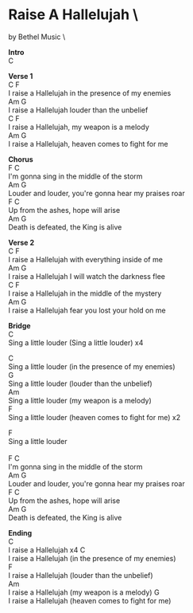 # Raise A Hallelujah \

by Bethel Music \

**Intro** \
C

**Verse 1** \
   C                        F \
I raise a Hallelujah in the presence of my enemies \
   Am                 G \
I raise a Hallelujah louder than the unbelief \
   C                     F \
I raise a Hallelujah, my weapon is a melody \
   Am                 G \
I raise a Hallelujah, heaven comes to fight for me

**Chorus** \
F                     C \
I'm gonna sing in the middle of the storm \
Am                               G \
Louder and louder, you're gonna hear my praises roar \
F                   C \
Up from the ashes, hope will arise \
Am                     G \
Death is defeated, the King is alive 

**Verse 2** \
   C                      F \
I raise a Hallelujah with everything inside of me \
   Am                G \
I raise a Hallelujah I will watch the darkness flee \
   C                        F \
I raise a Hallelujah in the middle of the mystery \
   Am                 G \
I raise a Hallelujah fear you lost your hold on me

**Bridge** \
C \
Sing a little louder (Sing a little louder) x4

C \
Sing a little louder (in the presence of my enemies) \
G \
Sing a little louder (louder than the unbelief) \
Am \
Sing a little louder (my weapon is a melody) \
F \
Sing a little louder (heaven comes to fight for me)  x2
 
F \
Sing a little louder \
  \
F                     C \
I'm gonna sing in the middle of the storm \
Am                               G \
Louder and louder, you're gonna hear my praises roar \
F                   C \
Up from the ashes, hope will arise \
Am                     G \
Death is defeated, the King is alive

**Ending** \
  C \
I raise a Hallelujah x4
  C \
I raise a Hallelujah (in the presence of my enemies) \
  F \
I raise a Hallelujah (louder than the unbelief) \
  Am \
I raise a Hallelujah (my weapon is a melody)
  G \
I raise a Hallelujah (heaven comes to fight for me)
